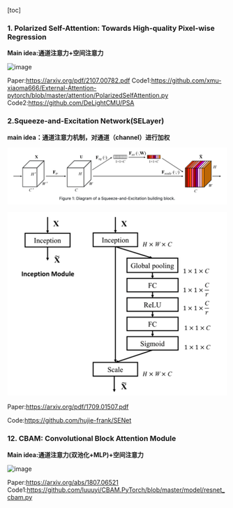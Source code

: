 [toc]
### 1. Polarized Self-Attention: Towards High-quality Pixel-wise Regression

**Main idea:通道注意力+空间注意力**

![image](https://cdn.jsdelivr.net/gh/leader402/image@main/image/screenShots/1626273404691-1626273404683-_20210714221842.jpg)

Paper:https://arxiv.org/pdf/2107.00782.pdf
Code1:https://github.com/xmu-xiaoma666/External-Attention-pytorch/blob/master/attention/PolarizedSelfAttention.py
Code2:https://github.com/DeLightCMU/PSA   

### 2.Squeeze-and-Excitation Network(SELayer)

**main idea：通道注意力机制，对通道（channel）进行加权**

![image-20210714230148274](./pic/image-20210714230148274.png)

![image-20210714230249198](./pic/image-20210714230249198.png)

Paper:https://arxiv.org/pdf/1709.01507.pdf

Code:https://github.com/hujie-frank/SENet


### 12. CBAM: Convolutional Block Attention Module

**Main idea:通道注意力(双池化+MLP)+空间注意力**

![image](https://cdn.jsdelivr.net/gh/leader402/image@main/image/screenShots/1626273404691-1626273404683-_20210714221842.jpg)

Paper:https://arxiv.org/abs/1807.06521
Code1:https://github.com/luuuyi/CBAM.PyTorch/blob/master/model/resnet_cbam.py

